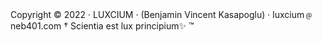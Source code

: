 Copyright © 2022 · LUXCIUM · (Benjamin Vincent Kasapoglu) · luxcium﹫neb401.com
† Scientia est lux principium✨ ™
